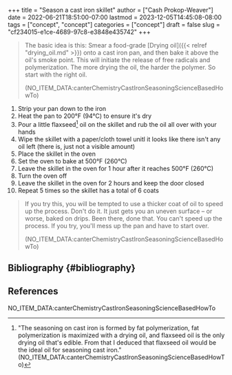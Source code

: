 +++
title = "Season a cast iron skillet"
author = ["Cash Prokop-Weaver"]
date = 2022-06-21T18:51:00-07:00
lastmod = 2023-12-05T14:45:08-08:00
tags = ["concept", "concept"]
categories = ["concept"]
draft = false
slug = "cf234015-e1ce-4689-97c8-e3848e435742"
+++

> The basic idea is this: Smear a food-grade [Drying oil]({{< relref "drying_oil.md" >}}) onto a cast iron pan, and then bake it above the oil's smoke point. This will initiate the release of free radicals and polymerization. The more drying the oil, the harder the polymer. So start with the right oil.
>
> (NO_ITEM_DATA:canterChemistryCastIronSeasoningScienceBasedHowTo)

1.  Strip your pan down to the iron
2.  Heat the pan to 200°F (94°C) to ensure it's dry
3.  Pour a little flaxseed[^fn:1] oil on the skillet and rub the oil all over with your hands
4.  Wipe the skillet with a paper/cloth towel unitl it looks like there isn't any oil left (there is, just not a visible amount)
5.  Place the skillet in the oven
6.  Set the oven to bake at 500°F (260°C)
7.  Leave the skillet in the oven for 1 hour after it reaches 500°F (260°C)
8.  Turn the oven off
9.  Leave the skillet in the oven for 2 hours and keep the door closed
10. Repeat 5 times so the skillet has a total of 6 coats

> If you try this, you will be tempted to use a thicker coat of oil to speed up the process. Don't do it. It just gets you an uneven surface – or worse, baked on drips. Been there, done that. You can't speed up the process. If you try, you'll mess up the pan and have to start over.
>
> (NO_ITEM_DATA:canterChemistryCastIronSeasoningScienceBasedHowTo)


## Bibliography {#bibliography}

## References

<style>.csl-entry{text-indent: -1.5em; margin-left: 1.5em;}</style><div class="csl-bib-body">
  <div class="csl-entry">NO_ITEM_DATA:canterChemistryCastIronSeasoningScienceBasedHowTo</div>
</div>

[^fn:1]: "The seasoning on cast iron is formed by fat polymerization, fat polymerization is maximized with a drying oil, and flaxseed oil is the only drying oil that's edible. From that I deduced that flaxseed oil would be the ideal oil for seasoning cast iron." (NO_ITEM_DATA:canterChemistryCastIronSeasoningScienceBasedHowTo)